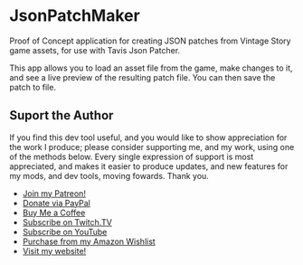 # JsonPatchMaker

Proof of Concept application for creating JSON patches from Vintage Story game assets, for use with Tavis Json Patcher.

This app allows you to load an asset file from the game, make changes to it, and see a live preview of the resulting patch file. You can then save the patch to file.

## Suport the Author

If you find this dev tool useful, and you would like to show appreciation for the work I produce; please consider supporting me, 
and my work, using one of the methods below. Every single expression of support is most appreciated, and makes it easier to produce 
updates, and new features for my mods, and dev tools, moving fowards. Thank you.

 - [Join my Patreon!](https://www.patreon.com/ApacheTechSolutions?fan_landing=true)
 - [Donate via PayPal](http://bitly.com/APGDonate)
 - [Buy Me a Coffee](https://www.buymeacoffee.com/Apache)
 - [Subscribe on Twitch.TV](https://twitch.tv/ApacheGamingUK)
 - [Subscribe on YouTube](https://youtube.com/c/ApacheGamingUK)
 - [Purchase from my Amazon Wishlist](http://amzn.eu/7qvKTFu)
 - [Visit my website!](https://apachegaming.net)